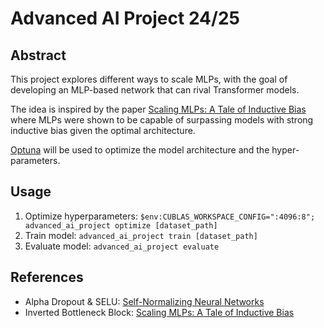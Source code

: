 # Advanced AI Project 24/25

## Abstract
This project explores different ways to scale MLPs, with the goal of developing an MLP-based network that can rival Transformer models.

The idea is inspired by the paper [Scaling MLPs: A Tale of Inductive Bias](https://arxiv.org/abs/2306.13575) where MLPs were shown to be capable of surpassing models with strong inductive bias given the optimal architecture.

[Optuna](https://optuna.org/) will be used to optimize the model architecture and the hyper-parameters.

## Usage

1. Optimize hyperparameters: `$env:CUBLAS_WORKSPACE_CONFIG=":4096:8"; advanced_ai_project optimize [dataset_path]`
2. Train model: `advanced_ai_project train [dataset_path]`
3. Evaluate model: `advanced_ai_project evaluate`

## References
- Alpha Dropout & SELU: [Self-Normalizing Neural Networks](https://arxiv.org/abs/1706.02515)
- Inverted Bottleneck Block: [Scaling MLPs: A Tale of Inductive Bias](https://arxiv.org/abs/2306.13575)
